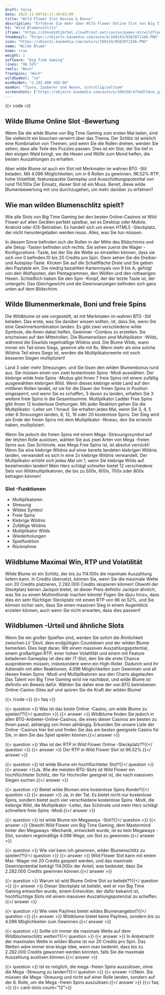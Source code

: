 ```yaml
---
draft: false
date: 2022-11-09T16:17:38+03:00
title: "Wild Flower Slot Review & Bonus"
description: "Erfahren Sie mehr über Wild Flower Online Slot von Big Time Gamings Auszahlungen, RTP, Volatilität, Funktionen und erhalten Boni und kostenlose Spins von den besten Online -Casinos!"
h1: "Wild Blumenschlitz"
iframe: "https://d3nsdzdtjbr5ml.cloudfront.net/casino/games-mt/wildflower/index.html?gameid=wildflower&jurisdiction=MT&channel=web&moneymode=fun&partnerid=1&lang=en_US"
thumbnail: "https://objects.kaxmedia.com/auto/o/109143/05820712d6.PNG"
icon: "https://objects.kaxmedia.com/auto/o/109143/05820712d6.PNG"
name: "Wilde Blume"
home: true
weight: 1
software: "Big Time Gaming"
lines: "96.52%"
reels: "Nein"
freeSpins: "Hoch"
wildSymbol: "Ja"
minMaxBet: "2.282.000 USD.00"
maxWin: "Tiere, Zauberer und Hexen, schrullig/seltsam"
screenshots: ["https://objects.kaxmedia.com/auto/o/109150/475dd724ce.jpeg"]
---
```


{{< code >}}<h2>Wilde Blume Online Slot -Bewertung</h2><p>Wenn Sie die wilde Blume von Big Time Gaming zum ersten Mal laden, sind Sie vielleicht ein bisschen verwirrt über das Thema. Der Schlitz ist wirklich eine Kombination von Themen, und wenn Sie die Rollen drehen, werden Sie sehen, dass alle Teile des Puzzles passen. Dies ist ein Slot, der Sie tief in den eisigen Wald bringt, wo die Hexen und Wölfe zum Mond helfen, die besten Auszahlungen zu erhalten.</p><p>Aber wilde Blume ist auch ein Slot mit Merkmalen im wahren BTG -Stil beladen. Mit 4.096 Möglichkeiten, um in 6 Rollen zu gewinnen, 96.52% RTP, hohe Volatilität, featurepackte Gameplay und Ausschüttungspotential von rund 114.100x Der Einsatz, dieser Slot ist ein Muss. Bereit, diese wilde Blumenbewertung mit uns durchzugehen, um mehr darüber zu erfahren?</p><h2>Wie man wilden Blumenschlitz spielt?</h2><p>Wie alle Slots von Big Time Gaming bei den besten Online-Casinos ist Wild Flower auf allen Geräten perfekt spielbar, sei es Desktop oder Mobile, Android oder iOS-Betrieben. Es handelt sich um einen HTML5 -Steckplatz, der nicht heruntergeladen werden muss. Alles, was Sie tun müssen.</p><p>In diesem Sinne befinden sich die Rollen in der Mitte des Bildschirms und alle Setup -Tasten befinden sich rechts. Sie sehen zuerst die Wager -Konfigurations -Taste, bei der Sie die Wette so einstellen können, dass sie sich von 0 befinden.10 bis 20 Credits pro Spin. Dann sehen Sie die Dreibar- und Autoplay-Taste. Klicken Sie auf die Schaltfläche Dreie und Sie geben den Paytable ein. Die niedrig bezahlten Kartenroyals von 9 bis A, gefolgt von den Wolfspoten, den Pentagrammen, den Wölfen und den rothaarigen Hexen. Schließlich haben Sie den Spin -Knopf, der der letzte Taste ist, der untergeht. Das Gleichgewicht und die Gewinnanzeigen befinden sich ganz unten auf dem Bildschirm.</p><h2>Wilde Blumenmerkmale, Boni und freie Spins</h2><p>Die Wildblume ist wie vorgestellt, ist mit Merkmalen im wahren BTG -Stil beladen. Das erste, was Sie darüber wissen sollten, ist, dass Sie, wenn Sie eine Gewinnerkombination landen. Es gibt zwei verschiedene wilde Symbole, die Ihnen dabei helfen, Gewinner -Combos zu erstellen. Sie erscheinen auf den Mittelrollen. Die Blumenwilzen sind Multiplikator -Wilds, während die Eiswilds regelmäßige Wildnis sind. Die Blume Wilds, wann immer ein Teil eines Siegs, gewinnt alle mit 8x. Wenn mehr als eine solche Wildnis Teil eines Siegs ist, werden die Multiplikatorwerte mit noch besseren Siegen multipliziert!</p><p>Land 3 oder mehr Streuungen, und Sie lösen den wilden Blumenbonus rund aus. Sie müssen einen von zwei kostenlosen Spins -Modi auswählen. Der klebrige wilde freie Spins -Modus gibt Ihnen 7 freie Spins mit einem zufällig ausgewählten klebrigen Wild. Wenn dieses klebrige wilde Land auf den mittleren Rollen landet, ist sie für die Dauer der freien Spins in Position eingesperrt, und wenn Sie es schaffen, 3 davon zu landen, erhalten Sie 3 weitere freie Spins in die Gesamtsumme. Multiplikator Ladder Free Spins gibt Ihnen 12 kostenlose Drehungen. Mit jeder Reaktion gehen Sie die Multiplikator -Leiter um 1 hinauf. Sie erhalten jedes Mal, wenn Sie 3, 4, 5 oder 6 Streuungen landen, 8, 12, 16 oder 20 kostenlose Spins. Der Sieg wird am Ende der freien Spins mit dem Multiplikator -Niveau, den Sie erreicht haben, multipliziert.</p><p>Wenn Sie jedoch die freien Spins mit einem Mega -Streuungssymbol auf der letzten Rolle auslösen, wählen Sie aus zwei Arten von Mega -freien Spins aus. Das Schönste, was Mega Free Spins ist, ist absolut verrückt! Wenn Sie eine klebrige Wildnis auf einer bereits landeten klebrigen Wildnis landen, verwandelt es sich in eine 2x klebrige Wildnis verwandelt. Der Multiplikator erhöht sich jedes Mal um 1, wenn Sie klebrige Wilds auf bestehenden landen! Mein Herz schlägt schneller bietet 12 verschiedene Sets von Wildmultiplikatoren, die bis zu 500x, 600x, 700x oder 800x betragen können!</p><h3>
Slot -Funktionen</h3><ul>
<li></span>
Multiplikatoren</li>
<li></span>
Streuung</li>
<li></span>
Wildes Symbol</li>
<li></span>
Freie Spins</li>
<li></span>
Klebrige Wildnis</li>
<li></span>
Zufällige Wildnis</li>
<li></span>
Multiplikator Wilds</li>
<li></span>
Wiederholungen</li>
<li></span>
Spielfunktion</li>
<li></span>
Rücknahme</li></ul><h2>Wildblume Maximal Win, RTP und Volatilität</h2><p>Wilde Blume ist ein Schlitz, der bis zu 114.100x die maximale Auszahlung liefern kann. In Credits übersetzt, können Sie, wenn Sie die maximale Wette von 20 Credits platzieren, 2.282.000 Credits skopieren können! Obwohl der Steckplatz keinen Jackpot bietet, ist dieser Preis definitiv Jackpot-ähnlich, was Sie zu einem Multimillionär machen könnte! Fügen Sie dazu hinzu, dass dies ein sehr flüchtiger Steckplatz mit einem RTP von 96 ist.52%, und Sie können sicher sein, dass Sie einen massiven Sieg in einem Augenblick erzielen können, auch wenn Sie nicht erwarten, dass dies passiert!</p><h2>Wildblumen -Urteil und ähnliche Slots</h2><p>Wenn Sie ein großer Spielfan sind, werden Sie sofort die Ähnlichkeit zwischen Lil 'Devil, dem endgültigen Countdown und der wilden Blume bemerken. Dies liegt daran. Mit einem massiven Auszahlungspotential, einem großartigen RTP, einer hohen Volatilität und einem mit Feature beladenen Gameplay ist dies der IT-Slot, den Sie die erste Chance ausprobieren müssen, insbesondere wenn ein High-Roller. Dadurch wird Ihr Adrenalin mit allen Reaktionen, 4.096 Möglichkeiten zum Gewinnen und all diesen freien Spins -Modi und Multiplikatoren aus den Charts abgelaufen. Das Talent von Big Time Gaming wird nie nachlässt, und wilde Blume ist definitiv ein Beweis dafür. Wählen Sie daher eine der von BTG betriebenen Online-Casino-Sites auf und spüren Sie die Kraft der wilden Blume!</p>
{{< /code >}}
{{< faq >}}

{{< question >}} Was ist das beste Online -Casino, um wilde Blume zu spielen??{{</ question >}}
{{< answer >}} Wildblume finden Sie jedoch in allen BTG-Anbieter-Online-Casinos, die eines dieser Casinos am besten zu Ihnen passt, abhängig von Ihnen abhängig. Erkunden Sie unsere Liste der Online -Casinos hier bei und finden Sie das am besten geeignete Casino für Sie, in dem Sie das Spiel spielen können.{{</ answer >}}

{{< question >}} Was ist der RTP in Wild Flower Online -Steckplatz??{{</ question >}}
{{< answer >}} Der RTP in Wild Flower Slot ist 96.52%.{{</ answer >}}

{{< question >}} Ist wilde Blume ein hochflüchteter Slot?{{</ question >}}
{{< answer >}}Ja. Wie die meisten BTG-Slots ist Wild Flower ein hochflüchteter Schlitz, der für Hochroller geeignet ist, die nach massiven Siegen suchen.{{</ answer >}}

{{< question >}} Bietet wilde Blumen eine kostenlose Spins Runde?{{</ question >}}
{{< answer >}} Ja, in der Tat. Es bietet nicht nur kostenlose Spins, sondern bietet auch vier verschiedene kostenlose Spins -Modi, die klebrige Wild, die Multiplikator -Leiter, das Schönste und mein Herz schlägt schnellere freie Spins -Modi.{{</ answer >}}

{{< question >}} Ist wilde Blume ein Megaways -Slot?{{</ question >}}
{{< answer >}} Obwohl Wild Flower von Big Time Gaming, dem Mastermind hinter den Megaways -Mechanik, entwickelt wurde, ist es kein Megaways -Slot, sondern regelmäßige 4.096 Wege, um Slot zu gewinnen.{{</ answer >}}

{{< question >}} Wie viel kann ich gewinnen, wilder Blumenschlitz zu spielen??{{</ question >}}
{{< answer >}} Wild Flower Slot kann mit einem Max -Wager mit 20 Credits gespielt werden, und das maximale Gewinnpotential beträgt 114.000x der Anteil, was bedeutet, dass Sie 2.282.000 Credits gewinnen können.{{</ answer >}}

{{< question >}} Warum ist wild Blume Online Slot so beliebt??{{</ question >}}
{{< answer >}} Dieser Steckplatz ist beliebt, weil er von Big Time Gaming entworfen wurde, einem Entwickler, der dafür bekannt ist, hochflüchtige Slots mit einem massiven Auszahlungspotenzial zu schaffen.{{</ answer >}}

{{< question >}} Wie viele Paylines bietet wildes Blumenangebot?{{</ question >}}
{{< answer >}} Wildblume bietet keine Paylines, sondern bis zu 4.096 Möglichkeiten zum Gewinnen.{{</ answer >}}

{{< question >}} Sollte ich immer die maximale Wette auf dem Wildblumenschlitz wetten?{{</ question >}}
{{< answer >}} In Anbetracht der maximalen Wette in wilden Blume ist nur 20 Credits pro Spin. Das Wetten wäre immer eine kluge Idee, wenn man bedenkt, dass bis zu 2.282.000 Credits gewonnen werden könnten, falls Sie die maximale Auszahlung auslösen können.{{</ answer >}}

{{< question >}} Ist es möglich, die mega -freien Spins auszulösen, ohne die Mega -Streuung zu landen?{{</ question >}}
{{< answer >}}Nein. Sie müssen die Mega -Streuung und nicht auf einer Rolle landen, sondern auf der 6. Rolle, um die Mega -freien Spins auszulösen.{{</ answer >}}
{{</ faq >}}
{{< card-slots count="12">}}